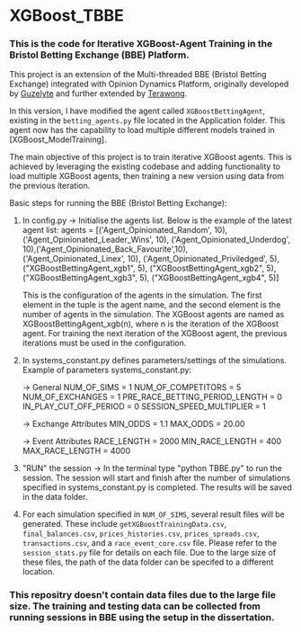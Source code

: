 # XGBoost_TBBE

### This is the code for Iterative XGBoost-Agent Training in the Bristol Betting Exchange (BBE) Platform.

This project is an extension of the Multi-threaded BBE (Bristol Betting Exchange) integrated with Opinion Dynamics Platform, originally developed by [Guzelyte](https://github.com/Guzelyte/TBBE_OD) and further extended by [Terawong](https://github.com/ChawinT/XGBoost_TBBE).

In this version, I have modified the agent called `XGBoostBettingAgent`, existing in the `betting_agents.py` file located in the Application folder. This agent now has the capability to load multiple different models trained in [XGBoost_ModelTraining].

The main objective of this project is to train iterative XGBoost agents. This is achieved by leveraging the existing codebase and adding functionality to load multiple XGBoost agents, then training a new version using data from the previous iteration.

Basic steps for running the BBE (Bristol Betting Exchange):

1. In config.py -> Initialise the agents list. Below is the example of the latest agent list:
   agents = [('Agent_Opinionated_Random', 10), ('Agent_Opinionated_Leader_Wins', 10),
   ('Agent_Opinionated_Underdog', 10),('Agent_Opinionated_Back_Favourite',10),
   ('Agent_Opinionated_Linex', 10), ('Agent_Opinionated_Priviledged', 5),
   ("XGBoostBettingAgent_xgb1", 5), ("XGBoostBettingAgent_xgb2", 5),("XGBoostBettingAgent_xgb3", 5),
   ("XGBoostBettingAgent_xgb4", 5)]

   This is the configuration of the agents in the simulation. The first element in the tuple is the agent name, and the second element is the number of agents in the simulation. The XGBoost agents are named as XGBoostBettingAgent_xgb(n), where n is the iteration of the XGBoost agent. For training the next iteration of the XGBoost agent, the previous iterations must be used in the configuration.

2. In systems_constant.py defines parameters/settings of the simulations. Example of parameters systems_constant.py:

   -> General
   NUM_OF_SIMS = 1
   NUM_OF_COMPETITORS = 5
   NUM_OF_EXCHANGES = 1
   PRE_RACE_BETTING_PERIOD_LENGTH = 0
   IN_PLAY_CUT_OFF_PERIOD = 0
   SESSION_SPEED_MULTIPLIER = 1

   -> Exchange Attributes
   MIN_ODDS = 1.1
   MAX_ODDS = 20.00

   -> Event Attributes
   RACE_LENGTH = 2000
   MIN_RACE_LENGTH = 400
   MAX_RACE_LENGTH = 4000

3. "RUN" the session -> In the terminal type "python TBBE.py" to run the session. The session will start and finish after the number of simulations specified in systems_constant.py is completed. The results will be saved in the data folder.

4. For each simulation specified in `NUM_OF_SIMS`, several result files will be generated. These include `getXGBoostTrainingData.csv`, `final_balances.csv`, `prices_histories.csv`, `prices_spreads.csv`, `transactions.csv`, and a `race_event_core.csv` file. Please refer to the `session_stats.py` file for details on each file. Due to the large size of these files, the path of the data folder can be specifed to a different location.

### This repositry doesn't contain data files due to the large file size. The training and testing data can be collected from running sessions in BBE using the setup in the dissertation.

